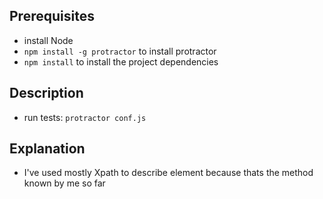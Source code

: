 ## Prerequisites
- install Node 
- `npm install -g protractor` to install protractor
- `npm install` to install the project dependencies

## Description
- run tests: `protractor conf.js`

## Explanation
- I've used mostly Xpath to describe element because thats the method known by me so far
